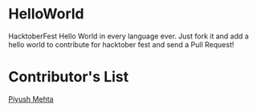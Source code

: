 # HelloWorld
HacktoberFest Hello World in every language ever.
Just fork it and add a hello world to contribute for hacktober fest and send a Pull Request!

# Contributor's List
[Piyush Mehta](https://github.com/piyush97)
